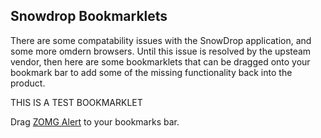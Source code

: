 ## Snowdrop Bookmarklets

There are some compatability issues with the SnowDrop application, and some more omdern browsers.  Until this issue is resolved by the upsteam vendor, then here are some bookmarklets that can be dragged onto your bookmark bar to add some of the missing functionality back into the product.

THIS IS A TEST BOOKMARKLET
<p>Drag <a class="bookmarklet" href="javascript:(function(){alert('ZOMG');})()">ZOMG Alert</a> to your bookmarks bar.</p>
